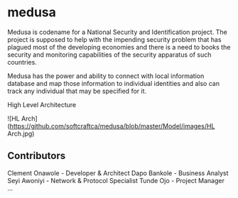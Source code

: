 # medusa
Medusa is codename for a National Security and Identification project. The project is supposed to help with the impending security problem that has plagued most of the developing economies and there is a need to books the security and monitoring capabilities of the security apparatus of such countries.

Medusa has the power and ability to connect with local information database and map those information to individual identities and also can track any individual that may be specified for it.

High Level Architecture

![HL Arch](https://github.com/softcraftca/medusa/blob/master/Model/images/HL Arch.jpg)

Contributors
----------
Clement Onawole - Developer & Architect
Dapo Bankole - Business Analyst
Seyi Awoniyi - Network & Protocol Specialist
Tunde Ojo - Project Manager
...

